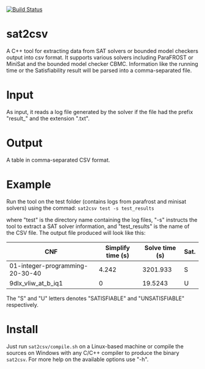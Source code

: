 [![Build Status](https://travis-ci.com/muhos/sat2csv.svg?token=YXUywHfBSpqMqyUKnyT4&branch=main)](https://travis-ci.com/muhos/sat2csv)
# sat2csv
A C++ tool for extracting data from SAT solvers or bounded model checkers output into csv format. It supports various solvers including ParaFROST or MiniSat and the bounded model checker CBMC. Information like the running time or the Satisfiability result will be parsed into a comma-separated file.

# Input
As input, it reads a log file generated by the solver if the file had the prefix "result_" and the extension ".txt". 

# Output 
A table in comma-separated CSV format.

# Example
Run the tool on the test folder (contains logs from parafrost and minisat solvers) using the commad: 
   `sat2csv test -s test_results`
   
where "test" is the directory name containing the log files, "-s" instructs the tool to extract a SAT solver information, and "test_results" is the name of the CSV file.
The output file produced will look like this:

CNF|Simplify time (s)|Solve time (s)|Sat.
---|-----------------|--------------|----
01-integer-programming-20-30-40|4.242|3201.933|S
9dlx_vliw_at_b_iq1|0|19.5243|U	

The "S" and "U" letters denotes "SATISFIABLE" and "UNSATISFIABLE" respectively.

# Install
Just run `sat2csv/compile.sh` on a Linux-based machine or compile the sources on Windows with any C/C++ compiler to produce the binary `sat2csv`. For more help on the available options use "-h". 
